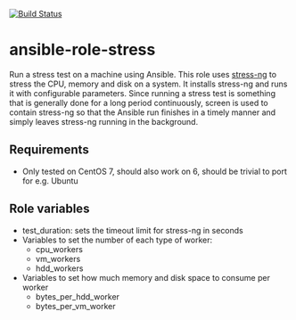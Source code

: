 [![Build Status](https://travis-ci.org/CSCfi/ansible-role-stress.svg?branch=master)](https://travis-ci.org/CSCfi/ansible-role-stress)
# ansible-role-stress

Run a stress test on a machine using Ansible. This role uses
[stress-ng](http://kernel.ubuntu.com/~cking/stress-ng/) to stress the CPU,
memory and disk on a system. It installs stress-ng and runs it with
configurable parameters. Since running a stress test is something that is
generally done for a long period continuously, screen is used to contain
stress-ng so that the Ansible run finishes in a timely manner and simply leaves
stress-ng running in the background.

Requirements
------------

  * Only tested on CentOS 7, should also work on 6, should be trivial to port for e.g. Ubuntu

Role variables
--------------

  * test_duration: sets the timeout limit for stress-ng in seconds
  * Variables to set the number of each type of worker:
    * cpu_workers
    * vm_workers
    * hdd_workers
  * Variables to set how much memory and disk space to consume per worker
    * bytes_per_hdd_worker
    * bytes_per_vm_worker

